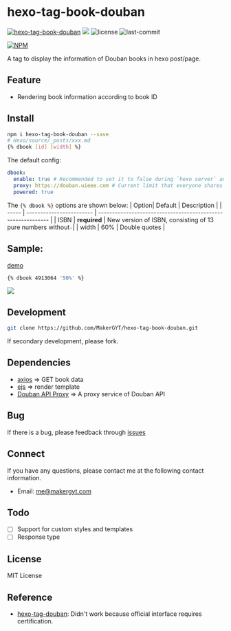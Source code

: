 # hexo-tag-book-douban
[![hexo-tag-book-douban](https://badgen.net/npm/v/hexo-tag-book-douban)](https://www.npmjs.com/package/hexo-tag-book-douban)
![](https://img.shields.io/badge/Generator-Hexo-0e83cd?&logo=hexo)
![license](https://badgen.net/github/license/makergyt/hexo-tag-book-douban)
![last-commit](https://badgen.net/github/last-commit/makergyt/hexo-tag-book-douban)

[![NPM](https://nodei.co/npm/hexo-tag-book-douban.png)](https://nodei.co/npm/hexo-tag-book-douban/)

A tag to display the information of Douban books in hexo post/page.

## Feature
- Rendering book information according to book ID

## Install
```sh
npm i hexo-tag-book-douban --save
# Hexo/source/_posts/xxx.md
{% dbook [id] [width] %}
```
The default config:
```yml
dbook:
  enable: true # Recommended to set it to false during `hexo server` and open during `hexo generate` to reduce requests.
  proxy: https://douban.uieee.com # Current limit that everyone shares : 10000 times / 1 hour
  powered: true  
```

The `{% dbook %}` options are shown below:
| Option| Default                  | Description                                                  |
| ----- | ------------------------ | ------------------------------------------------------------ |
| ISBN  | **required**             | New version of ISBN, consisting of 13 pure numbers without`-`|
| width | 60%                      | Double quotes                                                |


## Sample:
[demo](https://blog.makergyt.com/about/#%E6%9C%80%E8%BF%91%E5%9C%A8%E8%AF%BB)
```sh
{% dbook 4913064 '50%' %}
```
![](https://imgkr.cn-bj.ufileos.com/342d1d01-aa88-4054-8ee6-37fccac84de5.png)
## Development
```sh
git clone https://github.com/MakerGYT/hexo-tag-book-douban.git
```
If secondary development, please fork.
## Dependencies
- [axios](https://github.com/axios/axios) => GET book data
- [ejs](https://github.com/mde/ejs) => render template
- [Douban API Proxy](https://douban.uieee.com/) => A proxy service of Douban API

## Bug
If there is a bug, please feedback through [issues](https://github.com/MakerGYT/hexo-tag-book-douban/issues)

## Connect
If you have any questions, please contact me at the following contact information.

- Email: me@makergyt.com

## Todo
- [ ] Support for custom styles and templates
- [ ] Response type

## License
MIT License

## Reference
- [hexo-tag-douban](https://github.com/YuyingWu/hexo-tag-douban): Didn't work because official interface requires certification.